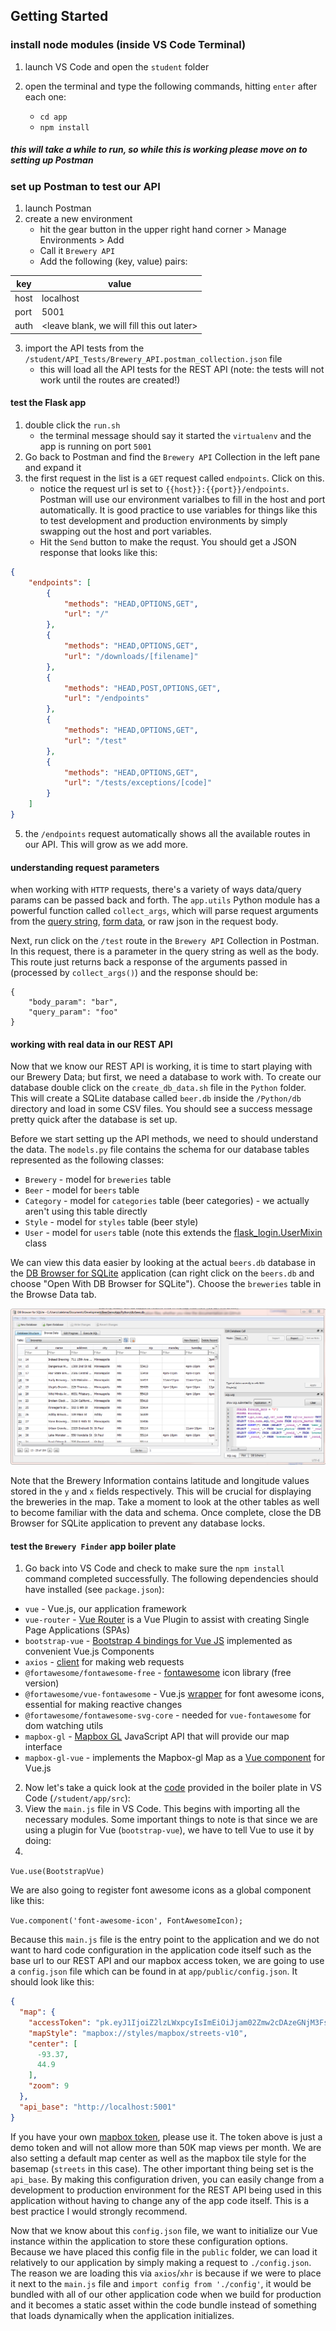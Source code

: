 ## Getting Started 

### install node modules  (inside VS Code Terminal)
1. launch VS Code and open the `student` folder
2. open the terminal and type the following commands, hitting `enter` after each one:

	* `cd app`
	* `npm install`

##### this will take a while to run, so while this is working please move on to setting up Postman

### set up Postman to test our API
1. launch Postman
2. create a new environment 
    - hit the gear button in the upper right hand corner > Manage Environments > Add
    - Call it `Brewery API`
    - Add the following (key, value) pairs:
		
| key  | value |
| ------------- | ------------- |
| host  | localhost  |
| port  | 5001  | 
| auth | <leave blank, we will fill this out later> |

3. import the API tests from the `/student/API_Tests/Brewery_API.postman_collection.json` file
    * this will load all the API tests for the REST API (note: the tests will not work until the routes are created!)

#### test the Flask app
1. double click the `run.sh`
    * the terminal message should say it started the `virtualenv` and the app is running on port `5001`
2. Go back to Postman and find the `Brewery API` Collection in the left pane and expand it
3. the first request in the list is a `GET` request called `endpoints`.  Click on this.
    * notice the request url is set to `{{host}}:{{port}}/endpoints`.  Postman will use our environment varialbes to fill in the host and port automatically.  It is good practice to use variables for things like this to test development and production environments by simply swapping out the host and port variables.
    * Hit the `Send` button to make the requst.  You should get a JSON response that looks like this:
   
```json
{
    "endpoints": [
        {
            "methods": "HEAD,OPTIONS,GET",
            "url": "/"
        },
        {
            "methods": "HEAD,OPTIONS,GET",
            "url": "/downloads/[filename]"
        },
        {
            "methods": "HEAD,POST,OPTIONS,GET",
            "url": "/endpoints"
        },
        {
            "methods": "HEAD,OPTIONS,GET",
            "url": "/test"
        },
        {
            "methods": "HEAD,OPTIONS,GET",
            "url": "/tests/exceptions/[code]"
        }
    ]
}
```

5. the `/endpoints` request automatically shows all the available routes in our API.  This will grow as we add more.  

#### understanding request parameters
when working with   `HTTP` requests, there's a variety of ways data/query params can be passed back and forth.  The `app.utils` Python module has a powerful function called `collect_args`, which will parse request arguments from the [query string](https://en.wikipedia.org/wiki/Query_string), [form data](https://developer.mozilla.org/en-US/docs/Learn/HTML/Forms/Sending_and_retrieving_form_data), or raw json in the request body.

Next, run click on the `/test` route in the `Brewery API` Collection in Postman.  In this request, there is a parameter in the query string as well as the body.  This route just returns back a response of the arguments passed in (processed by `collect_args()`) and the response should be:

```
{
    "body_param": "bar",
    "query_param": "foo"
}
```

#### working with real data in our REST API
Now that we know our REST API is working, it is time to start playing with our Brewery Data; but first, we need a database to work with.  To create our database double click on the `create_db_data.sh` file in the `Python` folder.  This will create a SQLite database called `beer.db` inside the `/Python/db` directory and load in some CSV files.  You should see a success message pretty quick after the database is set up.

Before we start setting up the API methods, we need to should understand the data.  The `models.py` file contains the schema for our database tables represented as the following classes:

* `Brewery`  - model for `breweries` table
* `Beer` - model for `beers` table
* `Category` - model for `categories` table (beer categories) - we actually aren't using this table directly
* `Style` - model for `styles` table (beer style)
* `User` - model for `users` table (note this extends the [flask_login.UserMixin]() class

We can view this data easier by looking at the actual `beers.db` database in the [DB Browser for SQLite](http://sqlitebrowser.org/) application (can right click on the `beers.db` and choose "Open With DB Browser for SQLite").  Choose the `breweries` table in the Browse Data tab.

![DB Browser for SQLite](images/db_browser.PNG)

Note that the Brewery Information contains latitude and longitude values stored in the `y` and `x` fields respectively.  This will be crucial for displaying the breweries in the map.  Take a moment to look at the other tables as well to become familiar with the data and schema.  Once complete, close the DB Browser for SQLite application to prevent any database locks.

#### test the `Brewery Finder` app boiler plate

1. Go back into VS Code and check to make sure the `npm install` command completed successfully.  The following dependencies should have installed (see `package.json`):

* `vue` - Vue.js, our application framework
* `vue-router` - [Vue Router](https://router.vuejs.org/) is a Vue Plugin to assist with creating Single Page Applications (SPAs)
* `bootstrap-vue` - [Bootstrap 4 bindings for Vue JS](https://bootstrap-vue.js.org/) implemented as convenient Vue.js Components
* `axios` - [client](https://github.com/axios/axios) for making web requests
* `@fortawesome/fontawesome-free` - [fontawesome](https://fontawesome.com/) icon library (free version)
* `@fortawesome/vue-fontawesome` - Vue.js [wrapper](https://github.com/FortAwesome/vue-fontawesome) for font awesome icons, essential for making reactive changes
* `@fortawesome/fontawesome-svg-core` - needed for `vue-fontawesome` for dom watching utils
* `mapbox-gl` - [Mapbox GL](https://www.mapbox.com/mapbox-gl-js/api/) JavaScript API that will provide our map interface
* `mapbox-gl-vue` - implements the Mapbox-gl Map as a [Vue component](https://github.com/phegman/vue-mapbox-gl) for Vue.js

2. Now let's take a quick look at the [code](https://github.com/Bolton-and-Menk-GIS/Full-Stack-Application-Development/tree/master/src/student/app/src) provided in the boiler plate in VS Code (`/student/app/src`):
3. View the `main.js` file in VS Code.  This begins with importing all the necessary modules.  Some important things to note is that since we are using a plugin for Vue (`bootstrap-vue`), we have to tell Vue to use it by doing:
4. 
`Vue.use(BootstrapVue)`

We are also going to register font awesome icons as a global component like this: 

`Vue.component('font-awesome-icon', FontAwesomeIcon);`

Because this `main.js` file is the entry point to the application and we do not want to hard code configuration in the application code itself such as the base url to our REST API and our mapbox access token, we are going to use a `config.json` file which can be found in at `app/public/config.json`.  It should look like this:

```json
{
  "map": {
    "accessToken": "pk.eyJ1IjoiZ2lzLWxpcyIsImEiOiJjam02Zmw2cDAzeGNjM3FsaTd0NmlzYTdvIn0.WCNnv0GbbVy624j8Dejs1A",
    "mapStyle": "mapbox://styles/mapbox/streets-v10",
    "center": [
      -93.37,
      44.9
    ],
    "zoom": 9
  },
  "api_base": "http://localhost:5001" 
}
```

If you have your own [mapbox token](https://www.mapbox.com/help/how-access-tokens-work/), please use it.  The token above is just a demo token and will not allow more than 50K map views per month.  We are also setting a default map center as well as the mapbox tile style for the basemap (`streets` in this case).  The other important thing being set is the `api_base`.  By making this configuration driven, you can easily change from a development to production environment for the REST API being used in this application without having to change any of the app code itself.  This is a best practice I would strongly recommend.

Now that we know about this `config.json` file, we want to initialize our Vue instance within the application to store these configuration options.  Because we have placed this config file in the `public` folder, we can load it relatively to our application by simply making a request to `./config.json`.  The reason we are loading this via `axios`/`xhr` is because if we were to place it next to the `main.js` file and `import config from './config'`, it would be bundled with all of our other application code when we build for production and it becomes a static asset within the code bundle instead of something that loads dynamically when the application initializes.





